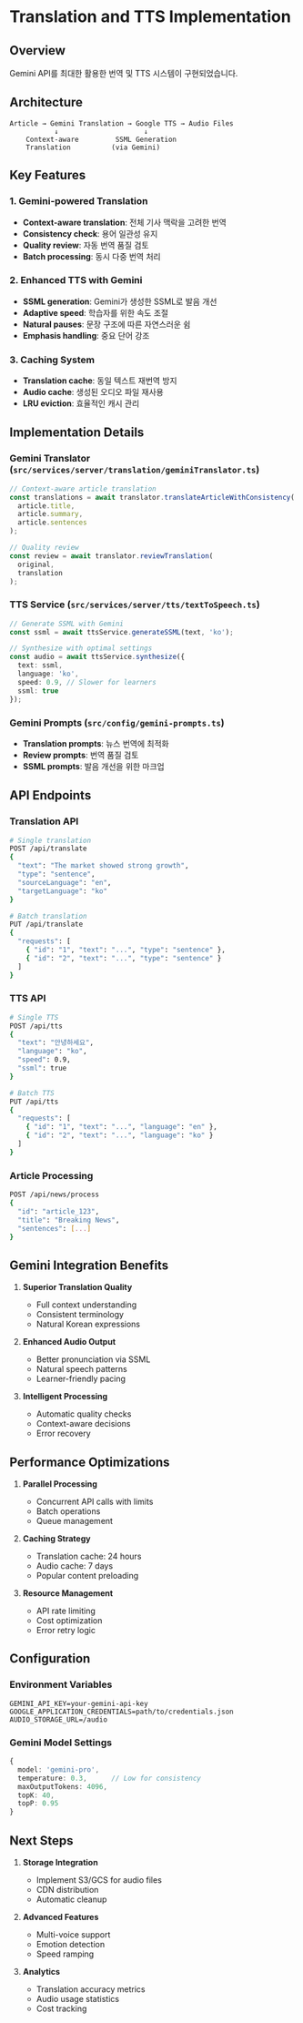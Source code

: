 # Translation and TTS Implementation

## Overview
Gemini API를 최대한 활용한 번역 및 TTS 시스템이 구현되었습니다.

## Architecture

```
Article → Gemini Translation → Google TTS → Audio Files
           ↓                     ↓
    Context-aware         SSML Generation
    Translation          (via Gemini)
```

## Key Features

### 1. Gemini-powered Translation
- **Context-aware translation**: 전체 기사 맥락을 고려한 번역
- **Consistency check**: 용어 일관성 유지
- **Quality review**: 자동 번역 품질 검토
- **Batch processing**: 동시 다중 번역 처리

### 2. Enhanced TTS with Gemini
- **SSML generation**: Gemini가 생성한 SSML로 발음 개선
- **Adaptive speed**: 학습자를 위한 속도 조절
- **Natural pauses**: 문장 구조에 따른 자연스러운 쉼
- **Emphasis handling**: 중요 단어 강조

### 3. Caching System
- **Translation cache**: 동일 텍스트 재번역 방지
- **Audio cache**: 생성된 오디오 파일 재사용
- **LRU eviction**: 효율적인 캐시 관리

## Implementation Details

### Gemini Translator (`src/services/server/translation/geminiTranslator.ts`)
```typescript
// Context-aware article translation
const translations = await translator.translateArticleWithConsistency(
  article.title,
  article.summary,
  article.sentences
);

// Quality review
const review = await translator.reviewTranslation(
  original,
  translation
);
```

### TTS Service (`src/services/server/tts/textToSpeech.ts`)
```typescript
// Generate SSML with Gemini
const ssml = await ttsService.generateSSML(text, 'ko');

// Synthesize with optimal settings
const audio = await ttsService.synthesize({
  text: ssml,
  language: 'ko',
  speed: 0.9, // Slower for learners
  ssml: true
});
```

### Gemini Prompts (`src/config/gemini-prompts.ts`)
- **Translation prompts**: 뉴스 번역에 최적화
- **Review prompts**: 번역 품질 검토
- **SSML prompts**: 발음 개선을 위한 마크업

## API Endpoints

### Translation API
```bash
# Single translation
POST /api/translate
{
  "text": "The market showed strong growth",
  "type": "sentence",
  "sourceLanguage": "en",
  "targetLanguage": "ko"
}

# Batch translation
PUT /api/translate
{
  "requests": [
    { "id": "1", "text": "...", "type": "sentence" },
    { "id": "2", "text": "...", "type": "sentence" }
  ]
}
```

### TTS API
```bash
# Single TTS
POST /api/tts
{
  "text": "안녕하세요",
  "language": "ko",
  "speed": 0.9,
  "ssml": true
}

# Batch TTS
PUT /api/tts
{
  "requests": [
    { "id": "1", "text": "...", "language": "en" },
    { "id": "2", "text": "...", "language": "ko" }
  ]
}
```

### Article Processing
```bash
POST /api/news/process
{
  "id": "article_123",
  "title": "Breaking News",
  "sentences": [...]
}
```

## Gemini Integration Benefits

1. **Superior Translation Quality**
   - Full context understanding
   - Consistent terminology
   - Natural Korean expressions

2. **Enhanced Audio Output**
   - Better pronunciation via SSML
   - Natural speech patterns
   - Learner-friendly pacing

3. **Intelligent Processing**
   - Automatic quality checks
   - Context-aware decisions
   - Error recovery

## Performance Optimizations

1. **Parallel Processing**
   - Concurrent API calls with limits
   - Batch operations
   - Queue management

2. **Caching Strategy**
   - Translation cache: 24 hours
   - Audio cache: 7 days
   - Popular content preloading

3. **Resource Management**
   - API rate limiting
   - Cost optimization
   - Error retry logic

## Configuration

### Environment Variables
```env
GEMINI_API_KEY=your-gemini-api-key
GOOGLE_APPLICATION_CREDENTIALS=path/to/credentials.json
AUDIO_STORAGE_URL=/audio
```

### Gemini Model Settings
```typescript
{
  model: 'gemini-pro',
  temperature: 0.3,      // Low for consistency
  maxOutputTokens: 4096,
  topK: 40,
  topP: 0.95
}
```

## Next Steps

1. **Storage Integration**
   - Implement S3/GCS for audio files
   - CDN distribution
   - Automatic cleanup

2. **Advanced Features**
   - Multi-voice support
   - Emotion detection
   - Speed ramping

3. **Analytics**
   - Translation accuracy metrics
   - Audio usage statistics
   - Cost tracking